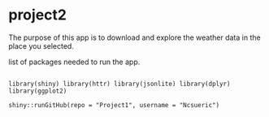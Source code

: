 # project2

The purpose of this app is to download and explore the weather data in the place you selected.

list of packages needed to run the app.

```{r}

library(shiny) library(httr) library(jsonlite) library(dplyr) library(ggplot2)

```

```{r}
shiny::runGitHub(repo = "Project1", username = "Ncsueric")
```
